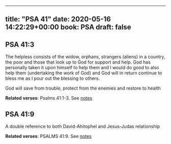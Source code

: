 
---
title: "PSA 41"
date: 2020-05-16 14:22:29+00:00
book: PSA
draft: false
---

## PSA 41:3

The helpless consists of the widow, orphans, strangers (aliens) in a country, the poor and those that look up to God for support and help. God has personally taken it upon himself to help them and I would do good to also help them (undertaking the work of God) and God will in return continue to bless me as I pour out the blessing to others.

God will save from trouble, protect from the enemies and restore to health

**Related verses**: Psalms 41:1-3. See [notes](https://my.bible.com/notes/3430797644640543355)


## PSA 41:9

A double reference to both David-Ahitophel and Jesus-Judas relationship

**Related verses**: PSALMS 41:9. See [notes](https://my.bible.com/notes/3073439694521623242)

